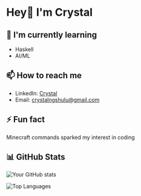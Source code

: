 # Hey👋 I'm Crystal

## 🌱 I'm currently learning
- Haskell
- AI/ML

## 📫 How to reach me
- LinkedIn: [Crystal]([https://linkedin.com/in/yourprofile](https://www.linkedin.com/in/crystal-ng-383aaa134/))
- Email: crystalngshulu@gmail.com

## ⚡ Fun fact
Minecraft commands sparked my interest in coding


## 📊 GitHub Stats
![Your GitHub stats](https://github-readme-stats.vercel.app/api?username=crystalng2005&show_icons=true&theme=radical)

![Top Languages](https://github-readme-stats.vercel.app/api/top-langs/?username=crystalng2005&layout=compact)
<!--
**crystalng2005/crystalng2005** is a ✨ _special_ ✨ repository because its `README.md` (this file) appears on your GitHub profile.

Here are some ideas to get you started:

- 🔭 I’m currently working on ...
- 🌱 I’m currently learning ...
- 👯 I’m looking to collaborate on ...
- 🤔 I’m looking for help with ...
- 💬 Ask me about ...
- 📫 How to reach me: ...
- 😄 Pronouns: ...
- ⚡ Fun fact: ...
-->
